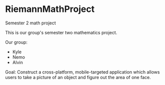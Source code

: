 # RiemannMathProject
Semester 2 math project

This is our group's semester two mathematics project.

Our group: 
- Kyle
- Nemo
- Alvin

Goal: Construct a cross-platform, mobile-targeted application which allows users to take a picture of an object and figure out the area of one face.
